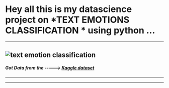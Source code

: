 #  Hey all this is my datascience project on  *TEXT EMOTIONS CLASSIFICATION * using python ...
***
![text emotion classification](https://tse3.mm.bing.net/th?id=OIP.AwH3FOgqTD7LJqDrtJXcpwHaD_&pid=Api&P=0&h=180)
---

##### Got Data from the -----> [Kaggle dataset](https://www.kaggle.com/datasets/praveengovi/emotions-dataset-for-nlp "kaggle text emotion dataset")
---

***
